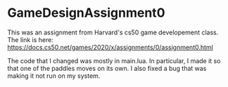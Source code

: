 # GameDesignAssignment0


This was an assignment from Harvard's cs50 game developement class. The link is here: https://docs.cs50.net/games/2020/x/assignments/0/assignment0.html

The code that I changed was mostly in main.lua. In particular, I made it so that one of the paddles moves on its own. I also fixed a bug that was making it not run on my system.
